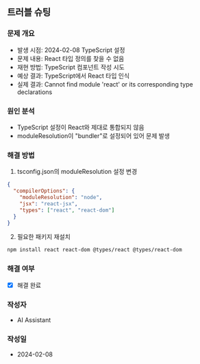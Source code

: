 ## 트러블 슈팅

### 문제 개요
* 발생 시점: 2024-02-08 TypeScript 설정
* 문제 내용: React 타입 정의를 찾을 수 없음
* 재현 방법: TypeScript 컴포넌트 작성 시도
* 예상 결과: TypeScript에서 React 타입 인식
* 실제 결과: Cannot find module 'react' or its corresponding type declarations

### 원인 분석
* TypeScript 설정이 React와 제대로 통합되지 않음
* moduleResolution이 "bundler"로 설정되어 있어 문제 발생

### 해결 방법
1. tsconfig.json의 moduleResolution 설정 변경
```json
{
  "compilerOptions": {
    "moduleResolution": "node",
    "jsx": "react-jsx",
    "types": ["react", "react-dom"]
  }
}
```

2. 필요한 패키지 재설치
```bash
npm install react react-dom @types/react @types/react-dom
```

### 해결 여부
* [x] 해결 완료

### 작성자
* AI Assistant

### 작성일
* 2024-02-08 